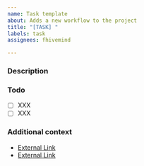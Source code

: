 ```yaml
---
name: Task template
about: Adds a new workflow to the project
title: "[TASK] "
labels: task
assignees: fhivemind

---
```


### Description

### Todo
* [ ] XXX
* [ ] XXX

### Additional context
* [External Link](#)
* [External Link](#)
